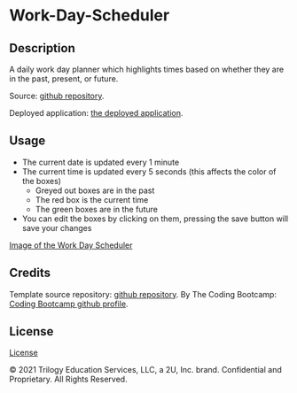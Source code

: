 # Work-Day-Scheduler

## Description 

A daily work day planner which highlights times based on whether they are in the past, present, or future.

Source: [github repository](https://github.com/byampols/work-day-scheduler).

Deployed application: [the deployed application](https://byampols.github.io/work-day-scheduler/).

## Usage 

* The current date is updated every 1 minute
* The current time is updated every 5 seconds (this affects the color of the boxes)
    * Greyed out boxes are in the past
    * The red box is the current time
    * The green boxes are in the future
* You can edit the boxes by clicking on them, pressing the save button will save your changes

[Image of the Work Day Scheduler](assets/images/screenshot.png)

## Credits

Template source repository: [github repository](https://github.com/coding-boot-camp/super-disco).
By The Coding Bootcamp: [Coding Bootcamp github profile](https://github.com/coding-boot-camp).

## License

[License](LICENSE)

© 2021 Trilogy Education Services, LLC, a 2U, Inc. brand. Confidential and Proprietary. All Rights Reserved.
